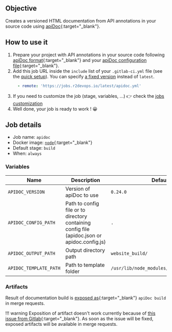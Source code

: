 ## Objective

Creates a versioned HTML documentation from API annotations in your source
code using [apiDoc](https://apidocjs.com/){:target="_blank"}.

## How to use it

1. Prepare your project with API annotations in your source code following
   [apiDoc format](https://apidocjs.com/#examples){:target="_blank"} and your [apiDoc
   configuration file](https://apidocjs.com/#configuration){:target="_blank"}.
1. Add this job URL inside the `include` list of your `.gitlab-ci.yml` file (see the [quick setup](/use-the-hub/#quick-setup)). You can specify [a fixed version](#changelog) instead of `latest`.
    ```yaml
      - remote: 'https://jobs.r2devops.io/latest/apidoc.yml'
    ```
1. If you need to customize the job (stage, variables, ...) 👉 check the [jobs
   customization](/use-the-hub/#jobs-customization)
1. Well done, your job is ready to work ! 😀

## Job details

* Job name: `apidoc`
* Docker image:
[`node`](https://hub.docker.com/r/_/node){:target="_blank"}
* Default stage: `build`
* When: `always`

### Variables

| Name | Description | Default |
| ---- | ----------- | ------- |
| `APIDOC_VERSION` <img width=250/> | Version of apiDoc to use <img width=400/> | `0.24.0` |
| `APIDOC_CONFIG_PATH` | Path to config file or to directory containing config file (apidoc.json or apidoc.config.js) | `.` |
| `APIDOC_OUTPUT_PATH` | Output directory path | `website_build/` |
| `APIDOC_TEMPLATE_PATH` | Path to template folder | `/usr/lib/node_modules/apidoc/template/` |

### Artifacts

Result of documentation build is [exposed
as](https://docs.gitlab.com/ee/ci/yaml/#artifactsexpose_as){:target="_blank"} `apiDoc build` in
merge requests.

!!! warning
    Exposition of artifact doesn't work currently because of [this issue from
    Gitlab](https://gitlab.com/gitlab-org/gitlab/-/issues/37129){:target="_blank"}. As soon as
    the issue will be fixed, exposed artifacts will be available in merge
    requests.
